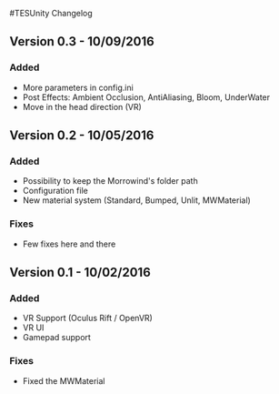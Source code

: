 #TESUnity Changelog

## Version 0.3 - 10/09/2016
### Added
- More parameters in config.ini
- Post Effects: Ambient Occlusion, AntiAliasing, Bloom, UnderWater
- Move in the head direction (VR)

## Version 0.2 - 10/05/2016
### Added
- Possibility to keep the Morrowind's folder path
- Configuration file
- New material system (Standard, Bumped, Unlit, MWMaterial)
### Fixes
- Few fixes here and there

## Version 0.1 - 10/02/2016
### Added
- VR Support (Oculus Rift / OpenVR)
- VR UI
- Gamepad support
### Fixes
- Fixed the MWMaterial